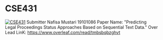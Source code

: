 # CSE431
[![CSE431](https://img.youtube.com/vi/LCECCNVSLfU&list=PLxAOiZ26hl2nPpH-z3qUC0M6IsyutpyXz&index=1&t=1s)](https://www.youtube.com/watch?v=LCECCNVSLfU&list=PLxAOiZ26hl2nPpH-z3qUC0M6IsyutpyXz&index=1&t=1s)
Submitter
Nafisa Mustari
19101086
Paper Name: "Predicting Legal Proceedings Status Approaches Based on Sequential Text Data."
Over Lead LinK: https://www.overleaf.com/read/tmbsbqbzghvt 
